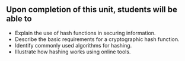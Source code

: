 ## Upon completion of this unit, students will be able to

- Explain the use of hash functions in securing information. 
- Describe the basic requirements for a cryptographic hash function.
- Identify commonly used algorithms for hashing. 
- Illustrate how hashing works using online tools. 

